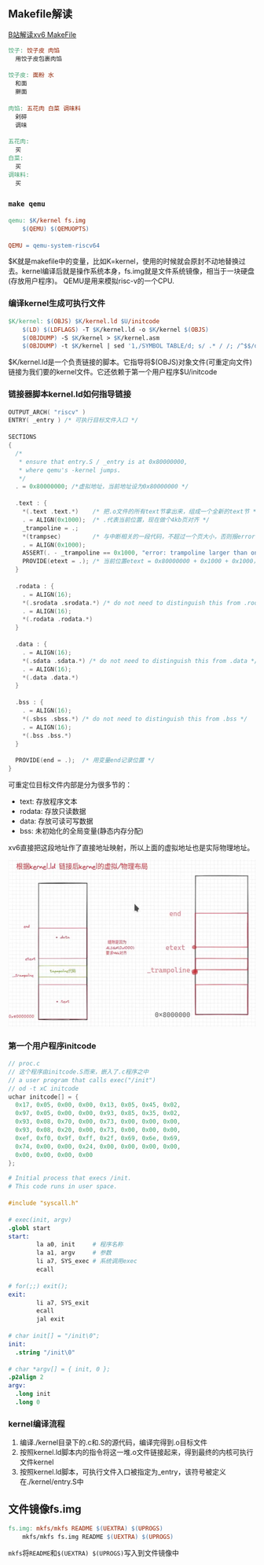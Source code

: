 ## Makefile解读
[B站解读xv6 MakeFile](https://www.bilibili.com/video/BV1nr4y167S9/?spm_id_from=..search-card.all.click&vd_source=d0cbe5b05dc1cba268f43f8b95f9361d)

```makefile
饺子: 饺子皮 肉馅
  用饺子皮包裹肉馅

饺子皮: 面粉 水
  和面
  擀面

肉馅: 五花肉 白菜 调味料
  剁碎
  调味

五花肉: 
  买
白菜:
  买
调味料:
  买
```

### `make qemu`
```makefile
qemu: $K/kernel fs.img
	$(QEMU) $(QEMUOPTS)

QEMU = qemu-system-riscv64
```
\$K就是makefile中的变量，比如K=kernel，使用的时候就会原封不动地替换过去。kernel编译后就是操作系统本身，fs.img就是文件系统镜像，相当于一块硬盘(存放用户程序)。 QEMU是用来模拟risc-v的一个CPU.

### 编译kernel生成可执行文件
```makefile
$K/kernel: $(OBJS) $K/kernel.ld $U/initcode
	$(LD) $(LDFLAGS) -T $K/kernel.ld -o $K/kernel $(OBJS) 
	$(OBJDUMP) -S $K/kernel > $K/kernel.asm
	$(OBJDUMP) -t $K/kernel | sed '1,/SYMBOL TABLE/d; s/ .* / /; /^$$/d' > $K/kernel.sym
```
\$K/kernel.ld是一个负责链接的脚本。它指导将\$(OBJS)对象文件(可重定向文件)链接为我们要的kernel文件。它还依赖于第一个用户程序\$U/initcode

### 链接器脚本kernel.ld如何指导链接
```C
OUTPUT_ARCH( "riscv" )
ENTRY( _entry ) /* 可执行目标文件入口 */

SECTIONS
{
  /*
   * ensure that entry.S / _entry is at 0x80000000,
   * where qemu's -kernel jumps.
   */
  . = 0x80000000; /*虚拟地址，当前地址设为0x80000000 */
 
  .text : {
    *(.text .text.*)    /* 把.o文件的所有text节拿出来，组成一个全新的text节 */
    . = ALIGN(0x1000);  /* .代表当前位置，现在做个4kb页对齐 */
    _trampoline = .;
    *(trampsec)         /* 与中断相关的一段代码，不超过一个页大小，否则报error */
    . = ALIGN(0x1000);
    ASSERT(. - _trampoline == 0x1000, "error: trampoline larger than one page");
    PROVIDE(etext = .); /* 当前位置etext = 0x80000000 + 0x1000 + 0x1000，这个变量C语言中可以引用 */
  }

  .rodata : {
    . = ALIGN(16);
    *(.srodata .srodata.*) /* do not need to distinguish this from .rodata */
    . = ALIGN(16);
    *(.rodata .rodata.*)
  }

  .data : {
    . = ALIGN(16);
    *(.sdata .sdata.*) /* do not need to distinguish this from .data */
    . = ALIGN(16);
    *(.data .data.*)
  }

  .bss : {
    . = ALIGN(16);
    *(.sbss .sbss.*) /* do not need to distinguish this from .bss */
    . = ALIGN(16);
    *(.bss .bss.*)
  }

  PROVIDE(end = .);  /* 用变量end记录位置 */
}
```
可重定位目标文件内部是分为很多节的：
- text: 存放程序文本
- rodata: 存放只读数据
- data: 存放可读可写数据
- bss: 未初始化的全局变量(静态内存分配)

xv6直接把这段地址作了直接地址映射，所以上面的虚拟地址也是实际物理地址。

<img src="./pic/kernel_ld布局.png" style="zoom: 80%">

### 第一个用户程序initcode
```C
// proc.c
// 这个程序由initcode.S而来，嵌入了.c程序之中
// a user program that calls exec("/init")
// od -t xC initcode
uchar initcode[] = {
  0x17, 0x05, 0x00, 0x00, 0x13, 0x05, 0x45, 0x02,
  0x97, 0x05, 0x00, 0x00, 0x93, 0x85, 0x35, 0x02,
  0x93, 0x08, 0x70, 0x00, 0x73, 0x00, 0x00, 0x00,
  0x93, 0x08, 0x20, 0x00, 0x73, 0x00, 0x00, 0x00,
  0xef, 0xf0, 0x9f, 0xff, 0x2f, 0x69, 0x6e, 0x69,
  0x74, 0x00, 0x00, 0x24, 0x00, 0x00, 0x00, 0x00,
  0x00, 0x00, 0x00, 0x00
};
```

```s
# Initial process that execs /init.
# This code runs in user space.

#include "syscall.h"

# exec(init, argv)
.globl start
start:
        la a0, init     # 程序名称
        la a1, argv     # 参数
        li a7, SYS_exec # 系统调用exec
        ecall

# for(;;) exit();
exit:
        li a7, SYS_exit
        ecall
        jal exit

# char init[] = "/init\0";
init:
  .string "/init\0"

# char *argv[] = { init, 0 };
.p2align 2
argv:
  .long init
  .long 0

```

### kernel编译流程
1. 编译./kernel目录下的.c和.S的源代码，编译完得到.o目标文件
2. 按照kernel.ld脚本内的指令将这一堆.o文件链接起来，得到最终的内核可执行文件kernel
3. 按照kernel.ld脚本，可执行文件入口被指定为_entry，该符号被定义在./kernel/entry.S中

## 文件镜像fs.img
```makefile
fs.img: mkfs/mkfs README $(UEXTRA) $(UPROGS)
	mkfs/mkfs fs.img README $(UEXTRA) $(UPROGS)
```
`mkfs`将`README`和`$(UEXTRA) $(UPROGS)`写入到文件镜像中
